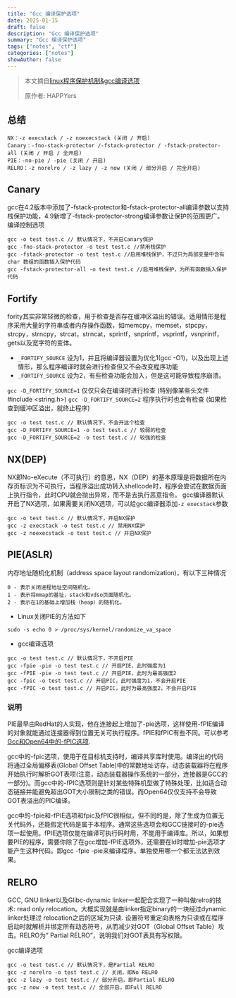 ```yaml
---
title: "Gcc 编译保护选项"
date: 2025-01-15
draft: false
description: "Gcc 编译保护选项"
summary: "Gcc 编译保护选项"
tags: ["notes", "ctf"]
categories: ["notes"]
showAuthor: false
---
```


> 本文摘自[linux程序保护机制&gcc编译选项](https://www.jianshu.com/p/91fae054f922)
>
> 原作者: HAPPYers

## 总结

```
NX：-z execstack / -z noexecstack (关闭 / 开启)
Canary：-fno-stack-protector /-fstack-protector / -fstack-protector-all (关闭 / 开启 / 全开启)
PIE：-no-pie / -pie (关闭 / 开启)
RELRO：-z norelro / -z lazy / -z now (关闭 / 部分开启 / 完全开启)
```

## Canary

gcc在4.2版本中添加了-fstack-protector和-fstack-protector-all编译参数以支持栈保护功能，4.9新增了-fstack-protector-strong编译参数让保护的范围更广。
编译控制选项

```shell
gcc -o test test.c // 默认情况下，不开启Canary保护
gcc -fno-stack-protector -o test test.c //禁用栈保护
gcc -fstack-protector -o test test.c //启用堆栈保护，不过只为局部变量中含有 char 数组的函数插入保护代码
gcc -fstack-protector-all -o test test.c //启用堆栈保护，为所有函数插入保护代码
```

## Fortify

fority其实非常轻微的检查，用于检查是否存在缓冲区溢出的错误。适用情形是程序采用大量的字符串或者内存操作函数，如memcpy，memset，stpcpy，strcpy，strncpy，strcat，strncat，sprintf，snprintf，vsprintf，vsnprintf，gets以及宽字符的变体。

- ```_FORTIFY_SOURCE``` 设为1，并且将编译器设置为优化1(gcc -O1)，以及出现上述情形，那么程序编译时就会进行检查但又不会改变程序功能
- ```_FORTIFY_SOURCE``` 设为2，有些检查功能会加入，但是这可能导致程序崩溃。

```gcc -D_FORTIFY_SOURCE=1``` 仅仅只会在编译时进行检查 (特别像某些头文件 #include <string.h>)
```gcc -D_FORTIFY_SOURCE=2``` 程序执行时也会有检查 (如果检查到缓冲区溢出，就终止程序)

```shell
gcc -o test test.c // 默认情况下，不会开这个检查
gcc -D_FORTIFY_SOURCE=1 -o test test.c // 较弱的检查
gcc -D_FORTIFY_SOURCE=2 -o test test.c // 较强的检查
```

## NX(DEP)

NX即No-eXecute（不可执行）的意思，NX（DEP）的基本原理是将数据所在内存页标识为不可执行，当程序溢出成功转入shellcode时，程序会尝试在数据页面上执行指令，此时CPU就会抛出异常，而不是去执行恶意指令。
gcc编译器默认开启了NX选项，如果需要关闭NX选项，可以给gcc编译器添加```-z execstack```参数

```shell
gcc -o test test.c // 默认情况下，开启NX保护
gcc -z execstack -o test test.c // 禁用NX保护
gcc -z noexecstack -o test test.c // 开启NX保护
```

## PIE(ASLR)

内存地址随机化机制（address space layout randomization)，有以下三种情况

```
0 - 表示关闭进程地址空间随机化。
1 - 表示将mmap的基址，stack和vdso页面随机化。
2 - 表示在1的基础上增加栈（heap）的随机化。
```

- Linux关闭PIE的方法如下

```shell
sudo -s echo 0 > /proc/sys/kernel/randomize_va_space
```

- gcc编译选项

```shell
gcc -o test test.c // 默认情况下，不开启PIE
gcc -fpie -pie -o test test.c // 开启PIE，此时强度为1
gcc -fPIE -pie -o test test.c // 开启PIE，此时为最高强度2
gcc -fpic -o test test.c // 开启PIC，此时强度为1，不会开启PIE
gcc -fPIC -o test test.c // 开启PIC，此时为最高强度2，不会开启PIE
```

### 说明

PIE最早由RedHat的人实现，他在连接起上增加了-pie选项，这样使用-fPIE编译的对象就能通过连接器得到位置无关可执行程序。fPIE和fPIC有些不同。可以参考[Gcc和Open64中的-fPIC选项](http://writeblog.csdn.net/2009/11/20/10065/).

gcc中的-fpic选项，使用于在目标机支持时，编译共享库时使用。编译出的代码将通过全局偏移表(Global Offset Table)中的常数地址访存，动态装载器将在程序开始执行时解析GOT表项(注意，动态装载器操作系统的一部分，连接器是GCC的一部分)。而gcc中的-fPIC选项则是针对某些特殊机型做了特殊处理，比如适合动态链接并能避免超出GOT大小限制之类的错误。而Open64仅仅支持不会导致GOT表溢出的PIC编译。

gcc中的-fpie和-fPIE选项和fpic及fPIC很相似，但不同的是，除了生成为位置无关代码外，还能假定代码是属于本程序。通常这些选项会和GCC链接时的-pie选项一起使用。fPIE选项仅能在编译可执行码时用，不能用于编译库。所以，如果想要PIE的程序，需要你除了在gcc增加-fPIE选项外，还需要在ld时增加-pie选项才能产生这种代码。即gcc -fpie -pie来编译程序。单独使用哪一个都无法达到效果。

## RELRO

GCC, GNU linker以及Glibc-dynamic linker一起配合实现了一种叫做relro的技术: read only relocation。大概实现就是由linker指定binary的一块经过dynamic linker处理过 relocation之后的区域为只读.
设置符号重定向表格为只读或在程序启动时就解析并绑定所有动态符号，从而减少对GOT（Global Offset Table）攻击。RELRO为” Partial RELRO”，说明我们对GOT表具有写权限。

gcc编译选项

```shell
gcc -o test test.c // 默认情况下，是Partial RELRO
gcc -z norelro -o test test.c // 关闭，即No RELRO
gcc -z lazy -o test test.c // 部分开启，即Partial RELRO
gcc -z now -o test test.c // 全部开启，即Full RELRO
```